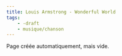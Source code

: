 ```yaml
---
title: Louis Armstrong - Wonderful World
tags:
    - -draft
    - musique/chanson
---
```


Page créée automatiquement, mais vide.

